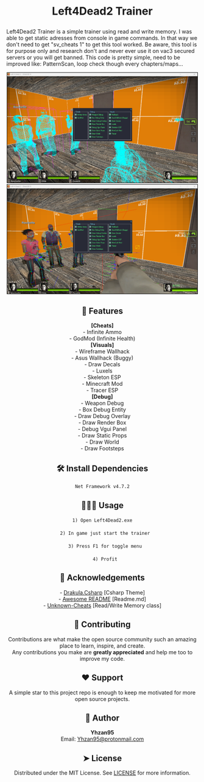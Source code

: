 
# <p align="center">Left4Dead2 Trainer</p>
Left4Dead2 Trainer is a simple trainer using read and write memory. I was able to get static adresses from console in game commands. In that
way we don't need to get "sv_cheats 1" to get this tool worked. Be aware, this tool is for purpose only and research don't and never ever use it on
vac3 secured servers or you will get banned. This code is pretty simple, need to be improved like: PatternScan, loop check though every chapters/maps...
  <p align="center">
  <img src="https://github.com/Yhzan95/Left4Dead2-Trainer/blob/main/Images/1.png" width="500" style="border: 1px solid #000;"/>
  <img src="https://github.com/Yhzan95/Left4Dead2-Trainer/blob/main/Images/2.png" width="500" style="border: 1px solid #000;"/>
</p>

<h2 align="center">🧐 Features</h2>

<p align="center">
  <strong>[Cheats]</strong><br>
  - Infinite Ammo<br>
  - GodMod (Infinite Health)<br>
  <strong>[Visuals]</strong><br>
  - Wireframe Wallhack<br>
  - Asus Wallhack (Buggy)<br>
  - Draw Decals<br>
  - Luxels<br>
  - Skeleton ESP<br>
  - Minecraft Mod<br>
  - Tracer ESP<br>
  <strong>[Debug]</strong><br>
  - Weapon Debug<br>
  - Box Debug Entity<br>
  - Draw Debug Overlay<br>
  - Draw Render Box<br>
  - Debug Vgui Panel<br>
  - Draw Static Props<br>
  - Draw World<br>
  - Draw Footsteps
</p>

<h2 align="center">🛠️ Install Dependencies</h2>

<p align="center">
  <code>Net Framework v4.7.2</code>
</p>

<h2 align="center">🧑🏻‍💻 Usage</h2>

<p align="center">
  <code>1) Open Left4Dead2.exe<br>
  2) In game just start the trainer<br>
  3) Press F1 for toggle menu<br>
  4) Profit</code>
</p>

<h2 align="center">🙇 Acknowledgements</h2>

<p align="center">
  - <a href="https://github.com/Yhzan95/Drakula.Csharp">Drakula.Csharp</a> [Csharp Theme]<br>
  - <a href="https://readmi.xyz/editor">Awesome README</a> [Readme.md]<br>
  - <a href="https://www.unknowncheats.me/">Unknown-Cheats</a> [Read/Write Memory class]
</p>

<h2 align="center">🍰 Contributing</h2>

<p align="center">
  Contributions are what make the open source community such an amazing place to learn, inspire, and create.<br>
  Any contributions you make are <strong>greatly appreciated</strong> and help me too to improve my code.
</p>

<h2 align="center">❤️ Support</h2>

<p align="center">
  A simple star to this project repo is enough to keep me motivated for more open source projects.
</p>

<h2 align="center">🙇 Author</h2>

<p align="center">
  <strong>Yhzan95</strong><br>
  Email: <a href="mailto:Yhzan95@protonmail.com">Yhzan95@protonmail.com</a>
</p>

<h2 align="center">➤ License</h2>

<p align="center">
  Distributed under the MIT License. See <a href="LICENSE">LICENSE</a> for more information.
</p>

        
